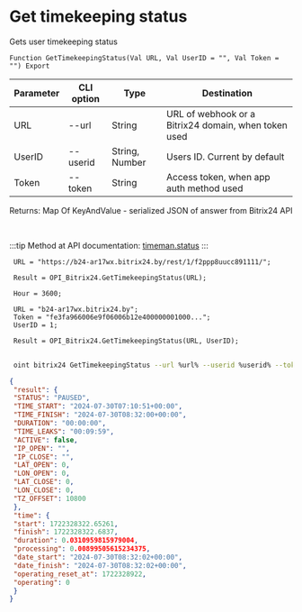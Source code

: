 ﻿---
sidebar_position: 9
---

# Get timekeeping status
 Gets user timekeeping status



`Function GetTimekeepingStatus(Val URL, Val UserID = "", Val Token = "") Export`

 | Parameter | CLI option | Type | Destination |
 |-|-|-|-|
 | URL | --url | String | URL of webhook or a Bitrix24 domain, when token used |
 | UserID | --userid | String, Number | Users ID. Current by default |
 | Token | --token | String | Access token, when app auth method used |

 
 Returns: Map Of KeyAndValue - serialized JSON of answer from Bitrix24 API

<br/>

:::tip
Method at API documentation: [timeman.status](https://dev.1c-bitrix.ru/rest_help/timeman/base/timeman_status.php)
:::
<br/>


```bsl title="Code example"
 URL = "https://b24-ar17wx.bitrix24.by/rest/1/f2ppp8uucc891111/";
 
 Result = OPI_Bitrix24.GetTimekeepingStatus(URL);
 
 Hour = 3600;
 
 URL = "b24-ar17wx.bitrix24.by";
 Token = "fe3fa966006e9f06006b12e400000001000...";
 UserID = 1;
 
 Result = OPI_Bitrix24.GetTimekeepingStatus(URL, UserID);
```
	


```sh title="CLI command example"
 
 oint bitrix24 GetTimekeepingStatus --url %url% --userid %userid% --token %token%

```

```json title="Result"
{
 "result": {
 "STATUS": "PAUSED",
 "TIME_START": "2024-07-30T07:10:51+00:00",
 "TIME_FINISH": "2024-07-30T08:32:00+00:00",
 "DURATION": "00:00:00",
 "TIME_LEAKS": "00:09:59",
 "ACTIVE": false,
 "IP_OPEN": "",
 "IP_CLOSE": "",
 "LAT_OPEN": 0,
 "LON_OPEN": 0,
 "LAT_CLOSE": 0,
 "LON_CLOSE": 0,
 "TZ_OFFSET": 10800
 },
 "time": {
 "start": 1722328322.65261,
 "finish": 1722328322.6837,
 "duration": 0.0310959815979004,
 "processing": 0.00899505615234375,
 "date_start": "2024-07-30T08:32:02+00:00",
 "date_finish": "2024-07-30T08:32:02+00:00",
 "operating_reset_at": 1722328922,
 "operating": 0
 }
}
```
